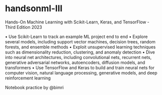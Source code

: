# handsonml-III
Hands-On Machine Learning with Scikit-Learn, Keras, and TensorFlow - Third Edition 2023

• Use Scikit-Learn to track an example ML project end to end
• Explore several models, including support vector machines, decision trees, random forests, and ensemble methods
• Exploit unsupervised learning techniques such as dimensionality reduction, clustering, and anomaly detection
• Dive into neural net architectures, including convolutional nets, recurrent nets, generative adversarial networks, autoencoders, diffusion models, and transformers
• Use TensorFlow and Keras to build and train neural nets for computer vision, natural language processing, generative models, and deep reinforcement learning

Notebook practice by @bimri